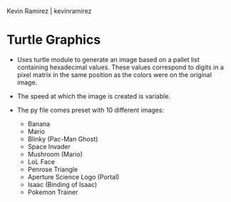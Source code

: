 Kevin Ramirez | kevinramirez

# Turtle Graphics
* Uses turtle module to generate an image based on a pallet list containing hexadecimal values. These values correspond to digits in a pixel matrix in the same position as the colors were on the original image.

* The speed at which the image is created is variable.
  
* The py file comes preset with 10 different images:
  * Banana
  * Mario
  * Blinky (Pac-Man Ghost)
  * Space Invader
  * Mushroom (Mario)
  * LoL Face
  * Penrose Triangle
  * Aperture Science Logo (Portal)
  * Isaac (Binding of Isaac)
  * Pokemon Trainer
